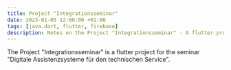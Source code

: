 ```yaml
---
title: Project "Integrationsseminar"
date: 2023-01-05 12:00:00 +01:00
tags: [java.dart, flutter, firebase]
description: Notes on the Project "Integrationsseminar" - A flutter project for the Seminar "Digitale Assistenzsysteme für den technischen Service"
---
```


The Project "Integrationsseminar" is a flutter project for the seminar "Digitale Assistenzsysteme für den technischen Service".